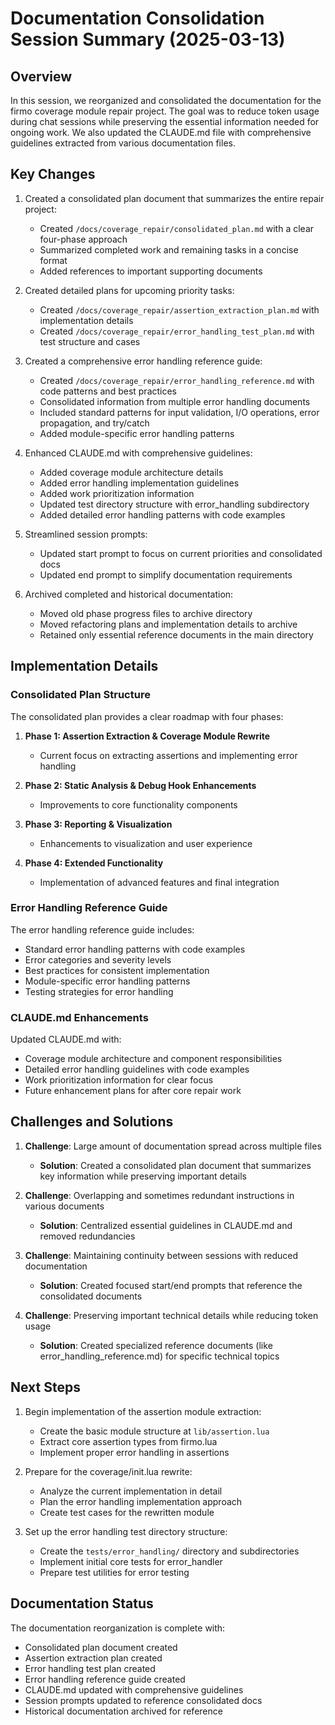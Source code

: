 # Documentation Consolidation Session Summary (2025-03-13)

## Overview

In this session, we reorganized and consolidated the documentation for the firmo coverage module repair project. The goal was to reduce token usage during chat sessions while preserving the essential information needed for ongoing work. We also updated the CLAUDE.md file with comprehensive guidelines extracted from various documentation files.

## Key Changes

1. Created a consolidated plan document that summarizes the entire repair project:
   - Created `/docs/coverage_repair/consolidated_plan.md` with a clear four-phase approach
   - Summarized completed work and remaining tasks in a concise format
   - Added references to important supporting documents

2. Created detailed plans for upcoming priority tasks:
   - Created `/docs/coverage_repair/assertion_extraction_plan.md` with implementation details
   - Created `/docs/coverage_repair/error_handling_test_plan.md` with test structure and cases

3. Created a comprehensive error handling reference guide:
   - Created `/docs/coverage_repair/error_handling_reference.md` with code patterns and best practices
   - Consolidated information from multiple error handling documents
   - Included standard patterns for input validation, I/O operations, error propagation, and try/catch
   - Added module-specific error handling patterns

4. Enhanced CLAUDE.md with comprehensive guidelines:
   - Added coverage module architecture details
   - Added error handling implementation guidelines
   - Added work prioritization information
   - Updated test directory structure with error_handling subdirectory
   - Added detailed error handling patterns with code examples

5. Streamlined session prompts:
   - Updated start prompt to focus on current priorities and consolidated docs
   - Updated end prompt to simplify documentation requirements

6. Archived completed and historical documentation:
   - Moved old phase progress files to archive directory
   - Moved refactoring plans and implementation details to archive
   - Retained only essential reference documents in the main directory

## Implementation Details

### Consolidated Plan Structure

The consolidated plan provides a clear roadmap with four phases:

1. **Phase 1: Assertion Extraction & Coverage Module Rewrite**
   - Current focus on extracting assertions and implementing error handling

2. **Phase 2: Static Analysis & Debug Hook Enhancements**
   - Improvements to core functionality components

3. **Phase 3: Reporting & Visualization**
   - Enhancements to visualization and user experience

4. **Phase 4: Extended Functionality**
   - Implementation of advanced features and final integration

### Error Handling Reference Guide

The error handling reference guide includes:
- Standard error handling patterns with code examples
- Error categories and severity levels
- Best practices for consistent implementation
- Module-specific error handling patterns
- Testing strategies for error handling

### CLAUDE.md Enhancements

Updated CLAUDE.md with:
- Coverage module architecture and component responsibilities
- Detailed error handling guidelines with code examples
- Work prioritization information for clear focus
- Future enhancement plans for after core repair work

## Challenges and Solutions

1. **Challenge**: Large amount of documentation spread across multiple files
   - **Solution**: Created a consolidated plan document that summarizes key information while preserving important details

2. **Challenge**: Overlapping and sometimes redundant instructions in various documents
   - **Solution**: Centralized essential guidelines in CLAUDE.md and removed redundancies

3. **Challenge**: Maintaining continuity between sessions with reduced documentation
   - **Solution**: Created focused start/end prompts that reference the consolidated documents

4. **Challenge**: Preserving important technical details while reducing token usage
   - **Solution**: Created specialized reference documents (like error_handling_reference.md) for specific technical topics

## Next Steps

1. Begin implementation of the assertion module extraction:
   - Create the basic module structure at `lib/assertion.lua`
   - Extract core assertion types from firmo.lua
   - Implement proper error handling in assertions

2. Prepare for the coverage/init.lua rewrite:
   - Analyze the current implementation in detail
   - Plan the error handling implementation approach
   - Create test cases for the rewritten module

3. Set up the error handling test directory structure:
   - Create the `tests/error_handling/` directory and subdirectories
   - Implement initial core tests for error_handler
   - Prepare test utilities for error testing

## Documentation Status

The documentation reorganization is complete with:
- Consolidated plan document created
- Assertion extraction plan created
- Error handling test plan created
- Error handling reference guide created
- CLAUDE.md updated with comprehensive guidelines
- Session prompts updated to reference consolidated docs
- Historical documentation archived for reference